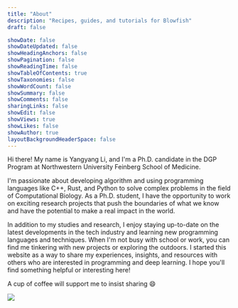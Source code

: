 ```yaml
---
title: "About"
description: "Recipes, guides, and tutorials for Blowfish"
draft: false

showDate: false
showDateUpdated: false
showHeadingAnchors: false
showPagination: false
showReadingTime: false
showTableOfContents: true
showTaxonomies: false
showWordCount: false
showSummary: false
showComments: false
sharingLinks: false
showEdit: false
showViews: true
showLikes: false
showAuthor: true
layoutBackgroundHeaderSpace: false
---
```


Hi there! My name is Yangyang Li, and I'm a Ph.D. candidate in the DGP Program at Northwestern University Feinberg School of Medicine.

I'm passionate about developing algorithm and using programming languages like C++, Rust, and Python to solve complex problems in the field of Computational Biology.
As a Ph.D. student, I have the opportunity to work on exciting research projects that push the boundaries of what we know and have the potential to make a real impact in the world.

In addition to my studies and research, I enjoy staying up-to-date on the latest developments in the tech industry and learning new programming languages and techniques.
When I'm not busy with school or work, you can find me tinkering with new projects or exploring the outdoors.
I started this website as a way to share my experiences, insights, and resources with others who are interested in programming and deep learning.
I hope you'll find something helpful or interesting here!

A cup of coffee will support me to insist sharing :smile:

[![](https://liberapay.com/assets/widgets/donate.svg)](https://liberapay.com/yangyangli/donate)
